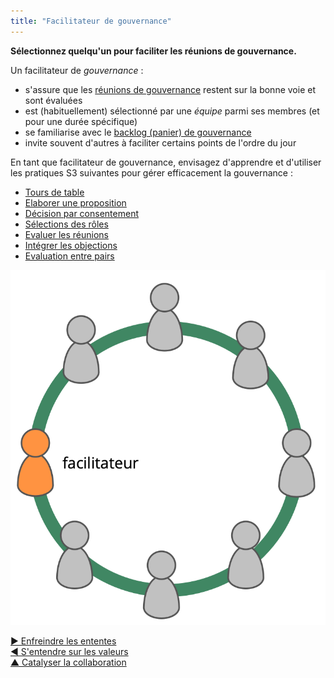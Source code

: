 ```yaml
---
title: "Facilitateur de gouvernance"
---
```



<strong>Sélectionnez quelqu'un pour faciliter les réunions de gouvernance.</strong>

Un facilitateur de <dfn data-info="Gouvernance: L&apos;acte de fixer des objectifs et de prendre et de modifier des décisions qui guident les gens pour les accomplir.">gouvernance</dfn> :

- s'assure que les [réunions de gouvernance](governance-meeting.html) restent sur la bonne voie et sont évaluées
- est (habituellement) sélectionné par une <dfn data-info="Équipe: Un groupe de personnes qui collaborent vers une intention commune (ou un objectif). Généralement, une équipe fait partie d&apos;une organisation, ou est formée pour la collaboration entre plusieurs organisations.">équipe</dfn> parmi ses membres (et pour une durée spécifique)
- se familiarise avec le [backlog (panier) de gouvernance](governance-backlog.html)
- invite souvent d'autres à faciliter certains points de l'ordre du jour

En tant que facilitateur de gouvernance, envisagez d'apprendre et d'utiliser les pratiques S3 suivantes pour gérer efficacement la gouvernance :

- [Tours de table](rounds.html)
- [Elaborer une proposition](proposal-forming.html)
- [Décision par consentement](consent-decision-making.html)
- [Sélections des rôles](role-selection.html)
- [Evaluer les réunions](evaluate-meetings.html)
- [Intégrer les objections](resolve-objections.html)
- [Evaluation entre pairs](peer-review.html)

![Le facilitateur de gouvernance est typiquement membre de l'équipe](img/circle/facilitator.png)

[&#9654; Enfreindre les ententes](breaking-agreements.html)<br/>[&#9664; S'entendre sur les valeurs](agree-on-values.html)<br/>[&#9650; Catalyser la collaboration](enablers-of-collaboration.html)

